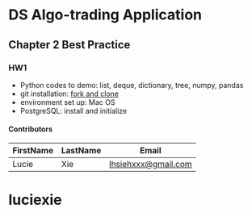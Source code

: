 
# DS Algo-trading Application



## Chapter 2 Best Practice
### HW1



- Python codes to demo: list, deque, dictionary, tree, numpy, pandas
- git installation: [fork and clone](https://github.com/BinYuOnCa/DS-Algo) 
- environment set up: Mac OS
- PostgreSQL: install and initialize


#### Contributors
FirstName | LastName | Email
--- | --- | ---
Lucie |  Xie |  <lhsiehxxx@gmail.com>

# luciexie
